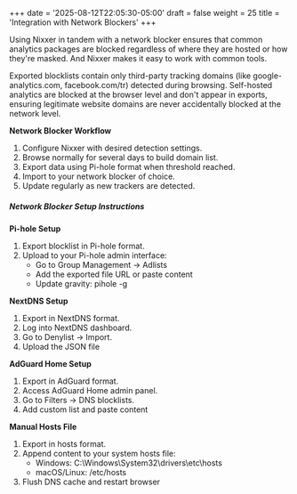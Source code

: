 +++
date = '2025-08-12T22:05:30-05:00'
draft = false
weight = 25
title = 'Integration with Network Blockers'
+++

Using Nixxer in tandem with a network blocker ensures that common analytics packages are blocked regardless of where they are hosted or how they're masked. And Nixxer makes it easy to work with common tools.

Exported blocklists contain only third-party tracking domains (like google-analytics.com, facebook.com/tr) detected during browsing. Self-hosted analytics are blocked at the browser level and don't appear in exports, ensuring legitimate website domains are never accidentally blocked at the network level.

**Network Blocker Workflow**

1. Configure Nixxer with desired detection settings.
2. Browse normally for several days to build domain list.
3. Export data using Pi-hole format when threshold reached.
4. Import to your network blocker of choice.
5. Update regularly as new trackers are detected.

##### Network Blocker Setup Instructions

**Pi-hole Setup**

1. Export blocklist in Pi-hole format.
2. Upload to your Pi-hole admin interface:
   - Go to Group Management → Adlists
   - Add the exported file URL or paste content
   - Update gravity: pihole -g

**NextDNS Setup**

1. Export in NextDNS format.
2. Log into NextDNS dashboard.
3. Go to Denylist → Import.
4. Upload the JSON file

**AdGuard Home Setup**

1. Export in AdGuard format.
2. Access AdGuard Home admin panel.
3. Go to Filters → DNS blocklists.
4. Add custom list and paste content

**Manual Hosts File**

1. Export in hosts format.
2. Append content to your system hosts file:
   - Windows: C:\Windows\System32\drivers\etc\hosts
   - macOS/Linux: /etc/hosts
3. Flush DNS cache and restart browser
